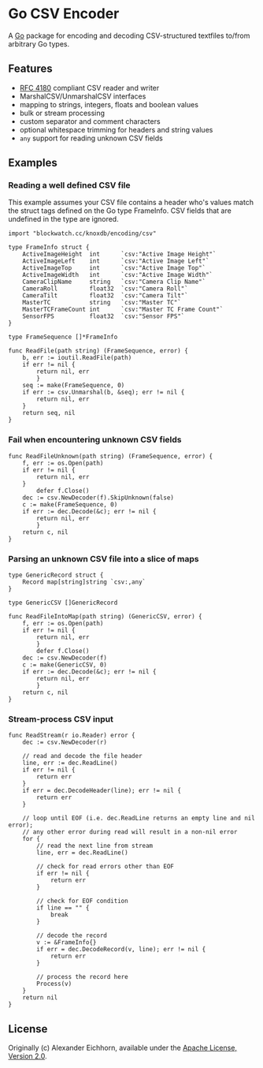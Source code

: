 Go CSV Encoder
==============

A [Go](http://golang.org/) package for encoding and decoding CSV-structured textfiles to/from arbitrary Go types.

Features
--------

- [RFC 4180](https://tools.ietf.org/rfc/rfc4180.txt) compliant CSV reader and writer
- MarshalCSV/UnmarshalCSV interfaces
- mapping to strings, integers, floats and boolean values
- bulk or stream processing
- custom separator and comment characters
- optional whitespace trimming for headers and string values
- `any` support for reading unknown CSV fields

Examples
--------

### Reading a well defined CSV file

This example assumes your CSV file contains a header who's values match the struct tags defined on the Go type FrameInfo. CSV fields that are undefined in the type are ignored.

```
import "blockwatch.cc/knoxdb/encoding/csv"

type FrameInfo struct {
	ActiveImageHeight  int      `csv:"Active Image Height"`
	ActiveImageLeft    int      `csv:"Active Image Left"`
	ActiveImageTop     int      `csv:"Active Image Top"`
	ActiveImageWidth   int      `csv:"Active Image Width"`
	CameraClipName     string   `csv:"Camera Clip Name"`
	CameraRoll         float32  `csv:"Camera Roll"`
	CameraTilt         float32  `csv:"Camera Tilt"`
	MasterTC           string   `csv:"Master TC"`
	MasterTCFrameCount int      `csv:"Master TC Frame Count"`
	SensorFPS          float32  `csv:"Sensor FPS"`
}

type FrameSequence []*FrameInfo

func ReadFile(path string) (FrameSequence, error) {
	b, err := ioutil.ReadFile(path)
	if err != nil {
		return nil, err
    	}
	seq := make(FrameSequence, 0)
	if err := csv.Unmarshal(b, &seq); err != nil {
		return nil, err
	}
	return seq, nil
}
```

### Fail when encountering unknown CSV fields
```
func ReadFileUnknown(path string) (FrameSequence, error) {
	f, err := os.Open(path)
	if err != nil {
		return nil, err
	}
    	defer f.Close()
	dec := csv.NewDecoder(f).SkipUnknown(false)
	c := make(FrameSequence, 0)
	if err := dec.Decode(&c); err != nil {
		return nil, err
    	}
	return c, nil
}
```

### Parsing an unknown CSV file into a slice of maps
```
type GenericRecord struct {
	Record map[string]string `csv:,any`
}

type GenericCSV []GenericRecord

func ReadFileIntoMap(path string) (GenericCSV, error) {
	f, err := os.Open(path)
	if err != nil {
	    return nil, err
    	}
    	defer f.Close()
	dec := csv.NewDecoder(f)
	c := make(GenericCSV, 0)
	if err := dec.Decode(&c); err != nil {
	    return nil, err
    	}
	return c, nil
}
```

### Stream-process CSV input
```
func ReadStream(r io.Reader) error {
	dec := csv.NewDecoder(r)

	// read and decode the file header
	line, err := dec.ReadLine()
	if err != nil {
		return err
	}
	if err = dec.DecodeHeader(line); err != nil {
		return err
	}

	// loop until EOF (i.e. dec.ReadLine returns an empty line and nil error);
	// any other error during read will result in a non-nil error
	for {
		// read the next line from stream
		line, err = dec.ReadLine()

		// check for read errors other than EOF
		if err != nil {
			return err
		}

		// check for EOF condition
		if line == "" {
			break
		}

		// decode the record
		v := &FrameInfo{}
		if err = dec.DecodeRecord(v, line); err != nil {
			return err
		}

		// process the record here
		Process(v)
	}
	return nil
}
```


License
-------

Originally (c) Alexander Eichhorn, available under the [Apache License, Version 2.0](http://www.apache.org/licenses/LICENSE-2.0.html).

